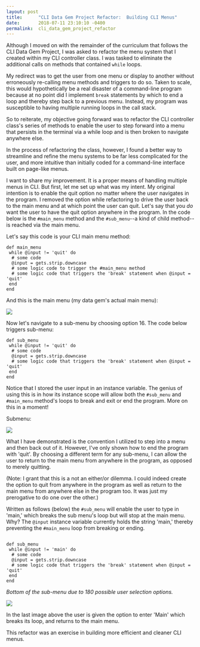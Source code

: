 ```yaml
---
layout: post
title:      "CLI Data Gem Project Refactor:  Building CLI Menus"
date:       2018-07-11 23:10:10 -0400
permalink:  cli_data_gem_project_refactor
---
```


Although I moved on with the remainder of the curriculum that follows the CLI Data Gem Project, I was asked to refactor the menu system that I created within my CLI controller class.  I was tasked to eliminate the additional calls on methods that contained `while` loops.  

My redirect was to get the user from one menu or display to another without erroneously re-calling menu methods and triggers to do so.  Taken to scale, this would hypothetically be a real disaster of a command-line program because at no point did I implement `break` statements by which to end a loop and thereby step back to a previous menu. Instead, my program was susceptible to having multiple running loops in the call stack. 

So to reiterate, my objective going forward was to refactor the CLI controller class's series of methods to enable the user to step forward into a menu that persists in the terminal via a while loop and is then broken to navigate anywhere else.

In the process of refactoring the class, however, I found a better way to streamline and refine the menu systems to be far less complicated for the user, and more intuitive than initially coded for a command-line interface built on page-like menus.

I want to share my improvement. It is a proper means of handling multiple menus in CLI.  But first, let me set up what was my intent. My original intention is to enable the quit option no matter where the user navigates in the program. I removed the option while refactoring to drive the user back to the main menu and at which point the user can quit.  Let's say that you *do* want the user to have the quit option anywhere in the program.  In the code below is the `#main_menu` method and the `#sub_menu`--a kind of child method--is reached via the main menu.

Let's say this code is your CLI main menu method:


 ```
 def main_menu
  while @input != 'quit' do
   # some code
   @input = gets.strip.downcase
   # some logic code to trigger the #main_menu method
   # some logic code that triggers the 'break' statement when @input = 'quit'
  end
 end
 ```

And this is the main menu (my data gem's actual main menu):

![](https://i.imgur.com/eR9p4bg.png)

Now let's navigate to a sub-menu by choosing option 16. The code below triggers sub-menu:

```
def sub_menu
 while @input != 'quit' do
  # some code
  @input = gets.strip.downcase
  # some logic code that triggers the 'break' statement when @input = 'quit'
 end
end
```

Notice that I stored the user input in an instance variable.  The genius of using this is in how its instance scope will allow both the `#sub_menu` and `#main_menu` method's loops to break and exit or end the program. More on this in a moment!

Submenu:

![](https://i.imgur.com/KdU0KKn.png)



What I have demonstrated is the convention I utilized to step into a menu and then back out of it. However, I've only shown how to end the program with 'quit'.  By choosing a different term for any sub-menu, I can allow the user to return to the main menu from anywhere in the program, as opposed to merely quitting. 

(Note: I grant that this is a not an either/or dilemma. I could indeed create the option to quit from anywhere in the program as well as return to the main menu from anywhere else in the program too.  It was just my prerogative to do one over the other.)

Written as follows (below) the `#sub_menu` will enable the user to type in 'main,' which breaks the sub menu's loop but will stop at the main menu.  Why? The `@input` instance variable currently holds the string 'main,' thereby preventing the `#main_menu` loop from breaking or ending.

```

def sub_menu
 while @input != 'main' do
  # some code
  @input = gets.strip.downcase
  # some logic code that triggers the 'break' statement when @input = 'quit'
 end
end
```

*Bottom of the sub-menu due to 180 possible user selection options.*

![](https://i.imgur.com/4tJcXh3.png)

In the last image above the user is given the option to enter 'Main' which breaks its loop, and returns to the main menu.

This refactor was an exercise in building more efficient and cleaner CLI menus.
